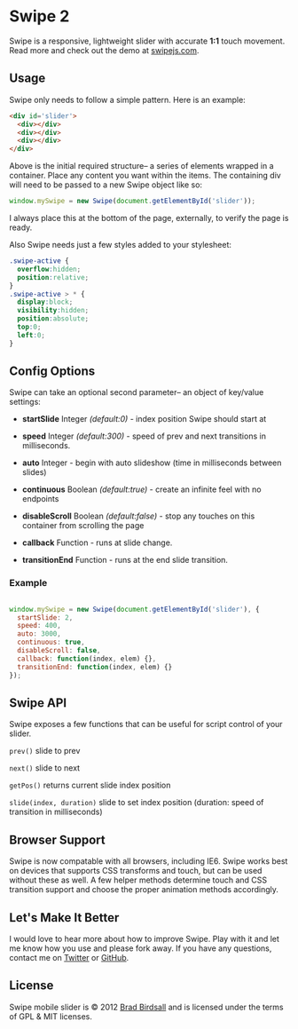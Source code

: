 # Swipe 2
Swipe is a responsive, lightweight slider with accurate **1:1** touch movement. Read more and check out the demo at [swipejs.com](http://swipejs.com).

## Usage
Swipe only needs to follow a simple pattern. Here is an example:

``` html
<div id='slider'>
  <div></div>
  <div></div>
  <div></div>
</div>
```

Above is the initial required structure– a series of elements wrapped in a container. Place any content you want within the items. The containing div will need to be passed to a new Swipe object like so:

``` js
window.mySwipe = new Swipe(document.getElementById('slider'));
```

I always place this at the bottom of the page, externally, to verify the page is ready.

Also Swipe needs just a few styles added to your stylesheet:

``` css
.swipe-active {
  overflow:hidden;
  position:relative;
}
.swipe-active > * {
  display:block;
  visibility:hidden;
  position:absolute;
  top:0;
  left:0;
}
```

## Config Options

Swipe can take an optional second parameter– an object of key/value settings:

- **startSlide** Integer *(default:0)* - index position Swipe should start at

-	**speed** Integer *(default:300)* - speed of prev and next transitions in milliseconds.

- **auto** Integer - begin with auto slideshow (time in milliseconds between slides)

- **continuous** Boolean *(default:true)* - create an infinite feel with no endpoints

- **disableScroll** Boolean *(default:false)* - stop any touches on this container from scrolling the page
 
-	**callback** Function - runs at slide change.

- **transitionEnd** Function - runs at the end slide transition.

### Example

``` js

window.mySwipe = new Swipe(document.getElementById('slider'), {
  startSlide: 2,
  speed: 400,
  auto: 3000,
  continuous: true,
  disableScroll: false,
  callback: function(index, elem) {},
  transitionEnd: function(index, elem) {}
});

```


## Swipe API

Swipe exposes a few functions that can be useful for script control of your slider.

`prev()` slide to prev

`next()` slide to next

`getPos()` returns current slide index position

`slide(index, duration)` slide to set index position (duration: speed of transition in milliseconds)

## Browser Support
Swipe is now compatable with all browsers, including IE6. Swipe works best on devices that supports CSS transforms and touch, but can be used without these as well. A few helper methods determine touch and CSS transition support and choose the proper animation methods accordingly.


## Let's Make It Better
I would love to hear more about how to improve Swipe. Play with it and let me know how you use and please fork away. If you have any questions, contact me on [Twitter](http://twitter.com/bradbirdsall) or [GitHub](http://github.com/bradbirdsall).


## License
Swipe mobile slider is &copy; 2012 [Brad Birdsall](http://bradbirdsall.com) and is licensed under the terms of GPL &amp; MIT licenses. 